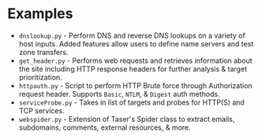 # Examples
* ```dnslookup.py``` - Perform DNS and reverse DNS lookups on a variety of host inputs. Added features allow users to define name servers and test zone transfers.
* ```get_header.py``` - Performs web requests and retrieves information about the site including HTTP response headers for further analysis & target prioritization. 
* ```httpauth.py``` - Script to perform HTTP Brute force through Authorization request header. Supports `Basic`, `NTLM`, & `Digest` auth methods.
* ```serviceProbe.py``` - Takes in list of targets and probes for HTTP(S) and TCP services.
* ```webspider.py``` - Extension of Taser's Spider class to extract emails, subdomains, comments, external resources, & more.
